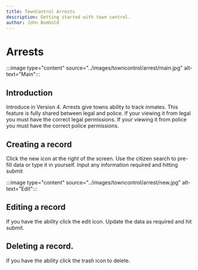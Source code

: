 ```yaml
---
title: TownControl Arrests
description: Getting started with town control.
author: John Bomhold
---
```

# Arrests

:::image type="content" source="../images/towncontrol/arrest/main.jpg" alt-text="Main":::

## Introduction 
Introduce in Version 4. Arrests give towns ability to track inmates. This feature is fully shared between legal and police. If your viewing it from legal you must have the correct legal permissions. If your viewing it from police you must have the correct police permissions.

## Creating a record
Click the new icon at the right of the screen. Use the citizen search to pre-fill data or type it in yourself. Input any information required and hitting submit

:::image type="content" source="../images/towncontrol/arrest/new.jpg" alt-text="Edit":::

## Editing a record
If you have the ability click the edit icon. Update the data as required and hit submit.

## Deleting a record.
If you have the ability click the trash icon to delete.